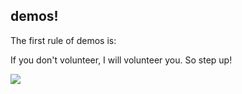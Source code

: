 ##  demos!
The first rule of demos is:

If you don't volunteer, I will volunteer you. So step up!

![](images/dealwithit.gif)